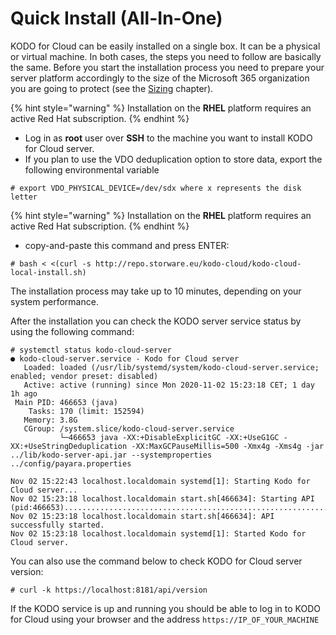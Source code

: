 # Quick Install \(All-In-One\)

KODO for Cloud can be easily installed on a single box. It can be a physical or virtual machine. In both cases, the steps you need to follow are basically the same. Before you start the installation process you need to prepare your server platform accordingly to the size of the Microsoft 365 organization you are going to protect \(see the [Sizing](../planning/sizing/) chapter\).

{% hint style="warning" %}
Installation on the **RHEL** platform requires an active Red Hat subscription.
{% endhint %}

* Log in as **root** user over **SSH** to the machine you want to install KODO for Cloud server.
* If you plan to use the VDO deduplication option to store data, export the following environmental variable

```text
# export VDO_PHYSICAL_DEVICE=/dev/sdx where x represents the disk letter
```

{% hint style="warning" %}
Installation on the **RHEL** platform requires an active Red Hat subscription.
{% endhint %}

* copy-and-paste this command and press ENTER:

```text
# bash < <(curl -s http://repo.storware.eu/kodo-cloud/kodo-cloud-local-install.sh)
```

The installation process may take up to 10 minutes, depending on your system performance.

After the installation you can check the KODO server service status by using the following command:

```text
# systemctl status kodo-cloud-server
● kodo-cloud-server.service - Kodo for Cloud server
   Loaded: loaded (/usr/lib/systemd/system/kodo-cloud-server.service; enabled; vendor preset: disabled)
   Active: active (running) since Mon 2020-11-02 15:23:18 CET; 1 day 1h ago
 Main PID: 466653 (java)
    Tasks: 170 (limit: 152594)
   Memory: 3.8G
   CGroup: /system.slice/kodo-cloud-server.service
           └─466653 java -XX:+DisableExplicitGC -XX:+UseG1GC -XX:+UseStringDeduplication -XX:MaxGCPauseMillis=500 -Xmx4g -Xms4g -jar ../lib/kodo-server-api.jar --systemproperties ../config/payara.properties

Nov 02 15:22:43 localhost.localdomain systemd[1]: Starting Kodo for Cloud server...
Nov 02 15:23:18 localhost.localdomain start.sh[466634]: Starting API (pid:466653).............................................................................................................................>
Nov 02 15:23:18 localhost.localdomain start.sh[466634]: API successfully started.
Nov 02 15:23:18 localhost.localdomain systemd[1]: Started Kodo for Cloud server.

```

You can also use the command below to check KODO for Cloud server version:

```text
# curl -k https://localhost:8181/api/version
```

If the KODO service is up and running you should be able to log in to KODO for Cloud using your browser and the address `https://IP_OF_YOUR_MACHINE`

